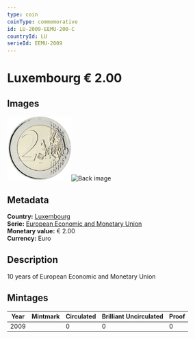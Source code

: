 ```yaml
---
type: coin
coinType: commemorative
id: LU-2009-EEMU-200-C
countryId: LU
serieId: EEMU-2009
---
```


# Luxembourg € 2.00

## Images

<img src="../../Images/common-2007-200.png" height="150" alt="Front image"><img src="Images/LU-2009-200-000.png" height="150" alt="Back image">

## Metadata

**Country:** [Luxembourg](../../Countries/Luxembourg/index.md)\
**Serie:** [European Economic and Monetary Union](index.md)\
**Monetary value:** € 2.00\
**Currency:** Euro

## Description
10 years of European Economic and Monetary Union

## Mintages

| Year | Mintmark | Circulated | Brilliant Uncirculated | Proof |
| ---- | -------- | ---------- | ---------------------- | ----- |
| 2009 |  | 0| 0 | 0 |
